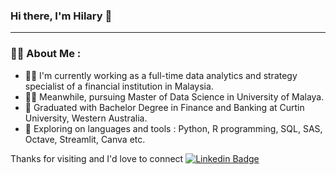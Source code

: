 ### Hi there, I'm Hilary 👋

---

### :woman_technologist: About Me : 
- 👩‍💼 I'm currently working as a full-time data analytics and strategy specialist of a financial institution in Malaysia.
- 👩‍🎓 Meanwhile, pursuing Master of Data Science in University of Malaya.
- 🍎 Graduated with Bachelor Degree in Finance and Banking at Curtin University, Western Australia.
- 🌱 Exploring on languages and tools : Python, R programming, SQL, SAS, Octave, Streamlit, Canva etc. 

Thanks for visiting and I'd love to connect [![Linkedin Badge](https://img.shields.io/badge/-LinkedIn-blue?style=flat&logo=Linkedin&logoColor=white&link=https://www.linkedin.com/in/hilarylim-18748437)](https://www.linkedin.com/in/hilarylim-18748437)


